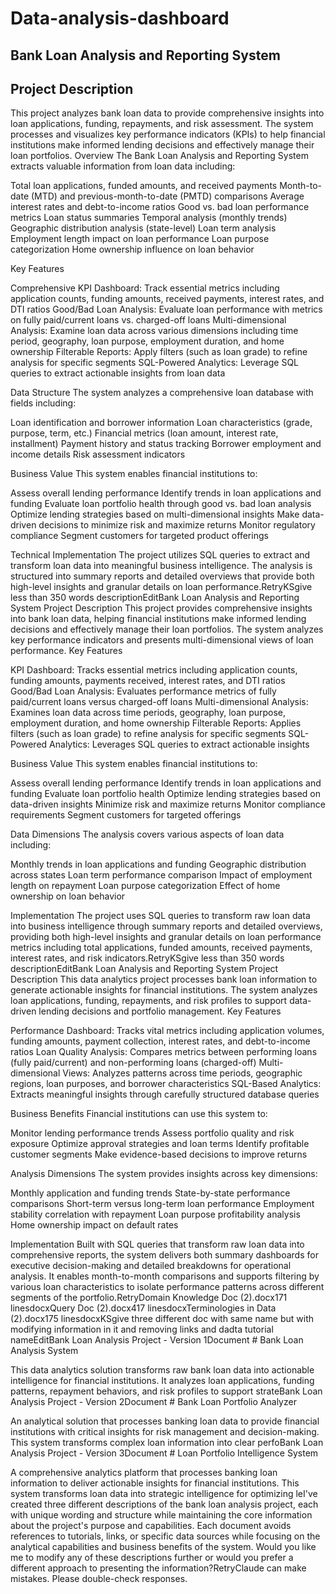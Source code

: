 # Data-analysis-dashboard
## Bank Loan Analysis and Reporting System
## Project Description
This project analyzes bank loan data to provide comprehensive insights into loan applications, funding, repayments, and risk assessment. The system processes and visualizes key performance indicators (KPIs) to help financial institutions make informed lending decisions and effectively manage their loan portfolios.
Overview
The Bank Loan Analysis and Reporting System extracts valuable information from loan data including:

Total loan applications, funded amounts, and received payments
Month-to-date (MTD) and previous-month-to-date (PMTD) comparisons
Average interest rates and debt-to-income ratios
Good vs. bad loan performance metrics
Loan status summaries
Temporal analysis (monthly trends)
Geographic distribution analysis (state-level)
Loan term analysis
Employment length impact on loan performance
Loan purpose categorization
Home ownership influence on loan behavior

Key Features

Comprehensive KPI Dashboard: Track essential metrics including application counts, funding amounts, received payments, interest rates, and DTI ratios
Good/Bad Loan Analysis: Evaluate loan performance with metrics on fully paid/current loans vs. charged-off loans
Multi-dimensional Analysis: Examine loan data across various dimensions including time period, geography, loan purpose, employment duration, and home ownership
Filterable Reports: Apply filters (such as loan grade) to refine analysis for specific segments
SQL-Powered Analytics: Leverage SQL queries to extract actionable insights from loan data

Data Structure
The system analyzes a comprehensive loan database with fields including:

Loan identification and borrower information
Loan characteristics (grade, purpose, term, etc.)
Financial metrics (loan amount, interest rate, installment)
Payment history and status tracking
Borrower employment and income details
Risk assessment indicators

Business Value
This system enables financial institutions to:

Assess overall lending performance
Identify trends in loan applications and funding
Evaluate loan portfolio health through good vs. bad loan analysis
Optimize lending strategies based on multi-dimensional insights
Make data-driven decisions to minimize risk and maximize returns
Monitor regulatory compliance
Segment customers for targeted product offerings

Technical Implementation
The project utilizes SQL queries to extract and transform loan data into meaningful business intelligence. The analysis is structured into summary reports and detailed overviews that provide both high-level insights and granular details on loan performance.RetryKSgive less than 350 words descriptionEditBank Loan Analysis and Reporting System
Project Description
This project provides comprehensive insights into bank loan data, helping financial institutions make informed lending decisions and effectively manage their loan portfolios. The system analyzes key performance indicators and presents multi-dimensional views of loan performance.
Key Features

KPI Dashboard: Tracks essential metrics including application counts, funding amounts, payments received, interest rates, and DTI ratios
Good/Bad Loan Analysis: Evaluates performance metrics of fully paid/current loans versus charged-off loans
Multi-dimensional Analysis: Examines loan data across time periods, geography, loan purpose, employment duration, and home ownership
Filterable Reports: Applies filters (such as loan grade) to refine analysis for specific segments
SQL-Powered Analytics: Leverages SQL queries to extract actionable insights

Business Value
This system enables financial institutions to:

Assess overall lending performance
Identify trends in loan applications and funding
Evaluate loan portfolio health
Optimize lending strategies based on data-driven insights
Minimize risk and maximize returns
Monitor compliance requirements
Segment customers for targeted offerings

Data Dimensions
The analysis covers various aspects of loan data including:

Monthly trends in loan applications and funding
Geographic distribution across states
Loan term performance comparison
Impact of employment length on repayment
Loan purpose categorization
Effect of home ownership on loan behavior

Implementation
The project uses SQL queries to transform raw loan data into business intelligence through summary reports and detailed overviews, providing both high-level insights and granular details on loan performance metrics including total applications, funded amounts, received payments, interest rates, and risk indicators.RetryKSgive less than 350 words descriptionEditBank Loan Analysis and Reporting System
Project Description
This data analytics project processes bank loan information to generate actionable insights for financial institutions. The system analyzes loan applications, funding, repayments, and risk profiles to support data-driven lending decisions and portfolio management.
Key Features

Performance Dashboard: Tracks vital metrics including application volumes, funding amounts, payment collection, interest rates, and debt-to-income ratios
Loan Quality Analysis: Compares metrics between performing loans (fully paid/current) and non-performing loans (charged-off)
Multi-dimensional Views: Analyzes patterns across time periods, geographic regions, loan purposes, and borrower characteristics
SQL-Based Analytics: Extracts meaningful insights through carefully structured database queries

Business Benefits
Financial institutions can use this system to:

Monitor lending performance trends
Assess portfolio quality and risk exposure
Optimize approval strategies and loan terms
Identify profitable customer segments
Make evidence-based decisions to improve returns

Analysis Dimensions
The system provides insights across key dimensions:

Monthly application and funding trends
State-by-state performance comparisons
Short-term versus long-term loan performance
Employment stability correlation with repayment
Loan purpose profitability analysis
Home ownership impact on default rates

Implementation
Built with SQL queries that transform raw loan data into comprehensive reports, the system delivers both summary dashboards for executive decision-making and detailed breakdowns for operational analysis. It enables month-to-month comparisons and supports filtering by various loan characteristics to isolate performance patterns across different segments of the portfolio.RetryDomain Knowledge Doc (2).docx171 linesdocxQuery Doc (2).docx417 linesdocxTerminologies in Data (2).docx175 linesdocxKSgive three different doc with same name but with modifying information in it and removing links and dadta tutorial nameEditBank Loan Analysis Project - Version 1Document # Bank Loan Analysis System

This data analytics solution transforms raw bank loan data into actionable intelligence for financial institutions. It analyzes loan applications, funding patterns, repayment behaviors, and risk profiles to support strateBank Loan Analysis Project - Version 2Document # Bank Loan Portfolio Analyzer

An analytical solution that processes banking loan data to provide financial institutions with critical insights for risk management and decision-making. This system transforms complex loan information into clear perfoBank Loan Analysis Project - Version 3Document # Loan Portfolio Intelligence System

A comprehensive analytics platform that processes banking loan information to deliver actionable insights for financial institutions. This system transforms loan data into strategic intelligence for optimizing leI've created three different descriptions of the bank loan analysis project, each with unique wording and structure while maintaining the core information about the project's purpose and capabilities. Each document avoids references to tutorials, links, or specific data sources while focusing on the analytical capabilities and business benefits of the system.
Would you like me to modify any of these descriptions further or would you prefer a different approach to presenting the information?RetryClaude can make mistakes. Please double-check responses.
